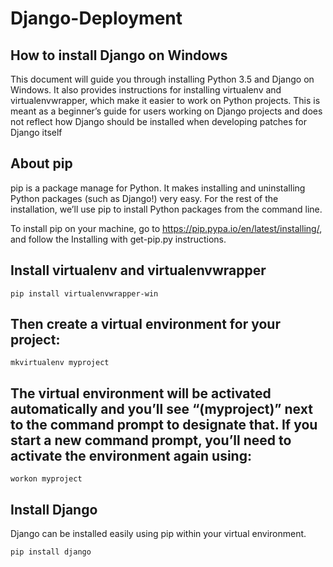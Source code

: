 # Django-Deployment

## How to install Django on Windows

This document will guide you through installing Python 3.5 and Django on Windows. It also provides instructions for installing virtualenv and virtualenvwrapper, which make it easier to work on Python projects. This is meant as a beginner’s guide for users working on Django projects and does not reflect how Django should be installed when developing patches for Django itself


## About pip
pip is a package manage for Python. It makes installing and uninstalling Python packages (such as Django!) very easy. For the rest of the installation, we’ll use pip to install Python packages from the command line.

To install pip on your machine, go to https://pip.pypa.io/en/latest/installing/, and follow the Installing with get-pip.py instructions.

## Install virtualenv and virtualenvwrapper

```
pip install virtualenvwrapper-win
```
## Then create a virtual environment for your project:
```
mkvirtualenv myproject
```
## The virtual environment will be activated automatically and you’ll see “(myproject)” next to the command prompt to designate that. If you start a new command prompt, you’ll need to activate the environment again using:

```
workon myproject
```

## Install Django
Django can be installed easily using pip within your virtual environment.

```
pip install django
```
